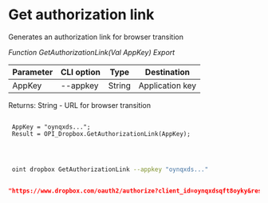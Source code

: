 ﻿---
sidebar_position: 1
---

# Get authorization link
 Generates an authorization link for browser transition


*Function GetAuthorizationLink(Val AppKey) Export*

 | Parameter | CLI option | Type | Destination |
 |-|-|-|-|
 | AppKey | --appkey | String | Application key |

 
 Returns: String - URL for browser transition

```bsl title="Code example"
	
 AppKey = "oynqxds...";
 Result = OPI_Dropbox.GetAuthorizationLink(AppKey);
 
	
```

```sh title="CLI command example"
 
 oint dropbox GetAuthorizationLink --appkey "oynqxds..."


```


```json title="Result"

"https://www.dropbox.com/oauth2/authorize?client_id=oynqxdsqft8oyky&response_type=code&token_access_type=offline"

```
